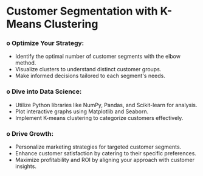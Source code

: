 # Customer Segmentation with K-Means Clustering



### o Optimize Your Strategy:
- Identify the optimal number of customer segments with the elbow method.
- Visualize clusters to understand distinct customer groups.
- Make informed decisions tailored to each segment's needs.

### o Dive into Data Science:
- Utilize Python libraries like NumPy, Pandas, and Scikit-learn for analysis.
- Plot interactive graphs using Matplotlib and Seaborn.
- Implement K-means clustering to categorize customers effectively.

### o Drive Growth:
- Personalize marketing strategies for targeted customer segments.
- Enhance customer satisfaction by catering to their specific preferences.
- Maximize profitability and ROI by aligning your approach with customer insights.

